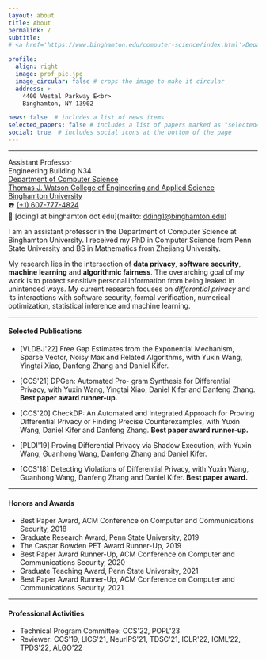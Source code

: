 ```yaml
---
layout: about
title: About
permalink: /
subtitle: 
# <a href='https://www.binghamton.edu/computer-science/index.html'>Department of Computer Science</a>. Address. Contacts. Moto. Etc. https://www.binghamton.edu/watson/ https://www.binghamton.edu/watson/ https://www.binghamton.edu/watson/

profile:
  align: right
  image: prof_pic.jpg
  image_circular: false # crops the image to make it circular
  address: >
    4400 Vestal Parkway E<br>
    Binghamton, NY 13902

news: false  # includes a list of news items
selected_papers: false # includes a list of papers marked as "selected={true}"
social: true  # includes social icons at the bottom of the page
---
```


---
Assistant Professor<br>
Engineering Building N34<br>
[Department of Computer Science](https://www.binghamton.edu/computer-science/index.html)<br>
[Thomas J. Watson College of Engineering and Applied Science](https://www.binghamton.edu/watson/)<br>
[Binghamton University](https://www.binghamton.edu/)<br>
:phone: [(+1) 607-777-4824](tel:16077774824)<br>
:email: [dding1 at binghamton dot edu](mailto: dding1@binghamton.edu)<br>


<!-- <p><b>Assistant Professor</b>
<br><a href='https://www.binghamton.edu/computer-science/index.html'>Department of Computer Science</a>
<br><a href='https://www.binghamton.edu/watson/'>Thomas J. Watson College of Engineering and Applied Science</a>
<br><a href='https://www.binghamton.edu/'>Binghamton University</a>
<br>Phone: (1) 607-777-4824
<br>Email: dding1 at binghamton dot edu
</p> -->

I am an assistant professor in the Department of Computer Science at Binghamton University. I received my PhD in Computer Science from Penn State University and BS in Mathematics from Zhejiang University.

My research lies in the intersection of **data privacy**, **software security**, **machine learning** and **algorithmic fairness**. The overarching goal of my work is to protect sensitive personal information from being leaked in unintended ways. My current research focuses on <em>differential privacy</em> and its interactions with software security, formal verification, numerical optimization, statistical inference and machine learning. 

<!-- <div class="alert alert-success">
  <i class="fas fa-solid fa-star"></i> <strong>Hiring:</strong> <b>I have several (fully funded) openings for highly-motivated and outstanding PhD students. If you are interested in working with me, please send me an email with your CV.</b>
</div> -->


<!-- <p><span style="color:red"><b>I'm looking for highly-motivated and outstanding PhD students. If you are interested in working with me, please send me an email with your CV.</b></span></p>


<mark>I'm looking for highly-motivated and outstanding PhD students. If you are interested in working with me, please send me an email with your CV.</mark> -->



<!-- <div class="alert alert-success">
  <i class="fas fa-lightbulb"></i> <strong>Tip:</strong> Some Tip.
</div>

<div class="alert alert-info">
  <i class="fas fa-info-circle"></i> <strong>Note:</strong> You can use this <a href="https://gist.github.com/rxaviers/7360908">list of emoji shortcodes</a>, but keep in mind that emoji shortcodes vary from application to application. Refer to your Markdown application's documentation for more information.
</div> -->

---

#### Selected Publications

* [VLDBJ'22] Free Gap Estimates from the Exponential Mechanism, Sparse Vector, Noisy Max and Related Algorithms, with Yuxin Wang, Yingtai Xiao, Danfeng Zhang and Daniel Kifer.

* [CCS'21] DPGen: Automated Pro- gram Synthesis for Differential Privacy, with Yuxin Wang, Yingtai Xiao, Daniel Kifer and Danfeng Zhang. **Best paper award runner-up.**

* [CCS'20] CheckDP: An Automated and Integrated Approach for Proving Differential Privacy or Finding Precise Counterexamples, with Yuxin Wang, Daniel Kifer and Danfeng Zhang. **Best paper award runner-up.**

* [PLDI'19] Proving Differential Privacy via Shadow Execution, with Yuxin Wang, Guanhong Wang, Danfeng Zhang and Daniel Kifer.

* [CCS'18] Detecting Violations of Differential Privacy, with Yuxin Wang, Guanhong Wang, Danfeng Zhang and Daniel Kifer. **Best paper award.**

---

#### Honors and Awards

* Best Paper Award, ACM Conference on Computer and Communications Security, 2018
* Graduate Research Award, Penn State University, 2019
* The Caspar Bowden PET Award Runner-Up, 2019
* Best Paper Award Runner-Up, ACM Conference on Computer and Communications Security, 2020
* Graduate Teaching Award, Penn State University, 2021
* Best Paper Award Runner-Up, ACM Conference on Computer and Communications Security, 2021

---

#### Professional Activities

* Technical Program Committee: CCS'22, POPL'23
* Reviewer: CCS'19, LICS'21, NeurIPS'21, TDSC'21, ICLR'22, ICML'22, TPDS'22, ALGO'22